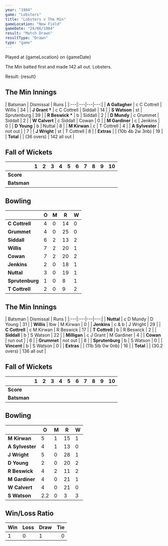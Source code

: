 ```yaml
---
year: "1984"									
game: "Lobsters"									
title: "Lobsters v The Min"									
gameLocation: "New Field"									
gameDate: "24/06/1984"									
result: "Match Drawn"									
resultType: "Drawn"									
type: "game"									
---
```


Played at {gameLocation} on {gameDate} 

The Min batted first and made 142 all out. Lobsters.

Result: {result}
 
## The Min Innings

| Batsman | Dismissal | Runs |
|:---|:---|---|---:|
| **A Gallagher** | c C Cottrell | Willis | 34 | 
| **J Grant &#8224;** | c C Cottrell | Siddall | 14 | 
| **S Watson** | st | Sprutenburg | 39 | 
| **R Beswick &#42;** | b | Siddall | 2 | 
| **D Mundy** | c Grummet | Siddall | 2 | 
| **W Calvert** | c Siddall | Cowan | 0 | 
| **M Gardiner** | c | Jenkins | 0 | 
| **D Young** | b | Nuttal | 8 | 
| **M Kirwan** | c | T Cottrell | 4 | 
| **A Sylvester** | not out | | 7 | 
| **J Wright** | st | T Cottrell | 8 | 
| **Extras** | | (10b 4b 2w 3nb) | 19 | 
| **Total** | | (36 overs) | 142 all out | 

## Fall of Wickets

| | 1 | 2 | 3 | 4 | 5 | 6 | 7 | 8 | 9 | 10 |
|---|---|---|---|---|---|---|---|---|---|---|
| **Score** | | | | | | | | | | | 
| **Batsman** | | | | | | | | | | | 


## Bowling

| | O | M | R | W |
|---|---|---|---|---|
| **C Cottrell** | 4 | 0 | 14 | 0 | 
| **Grummet** | 4 | 0 | 25 | 0 | 
| **Siddall** | 6 | 2 | 13 | 2 | 
| **Willis** | 7 | 2 | 20 | 1 | 
| **Cowan** | 7 | 2 | 20 | 2 |
| **Jenkins** | 2 | 0 | 18 | 1 |
| **Nuttal** | 3 | 0 | 19 | 1 |
| **Sprutenburg** | 1 | 0 | 8 | 1 |
| **T Cottrell** | 2 | 0 | 9 | 2 |


## The Min Innings

| Batsman | Dismissal | Runs |
|:---|:---|---|---:|
| **Nuttal** | c D Mundy | D Young | 31 | 
| **Willis** | lbw | M Kirwan | 0 | 
| **Jenkins** | c & b | J Wright | 29 | 
| **C Cottrell** | c M Kirwan | R Beswick | 17 | 
| **T Cottrell** | b | R Beswick | 2 | 
| **Siddall** | b | S Watson | 22 | 
| **Milligan** | c J Grant | M Gardiner | 4 | 
| **Cowan** | run out |  | 6 | 
| **Grummet** | not out | | 8 | 
| **Sprutenburg** | b | S Watson | 0 | 
| **Vincent** | b | S Watson | 0 | 
| **Extras** | | (11b 5lb 0w 0nb) | 16 | 
| **Total** | | (30.2 overs) | 136 all out | 

## Fall of Wickets

| | 1 | 2 | 3 | 4 | 5 | 6 | 7 | 8 | 9 | 10 |
|---|---|---|---|---|---|---|---|---|---|---|
| **Score** | | | | | | | | | | | 
| **Batsman** | | | | | | | | | | | 


## Bowling

| | O | M | R | W |
|---|---|---|---|---|
| **M Kirwan** | 5 | 1 | 15 | 1 | 
| **A Sylvester** | 4 | 1 | 13 | 0 | 
| **J Wright** | 5 | 0 | 28 | 1 | 
| **D Young** | 2 | 0 | 20 | 2 | 
| **R Beswick** | 4 | 2 | 11 | 2 | 
| **M Gardiner** | 4 | 0 | 21 | 1 | 
| **W Calvert** | 4 | 0 | 21 | 0 |
| **S Watson** | 2.2 | 0 | 3 | 3 |

## Win/Loss Ratio

| Win | Loss | Draw |Tie |
|:---|:---|:---|---:|
| 1 | 0 | 1 | 0 |
